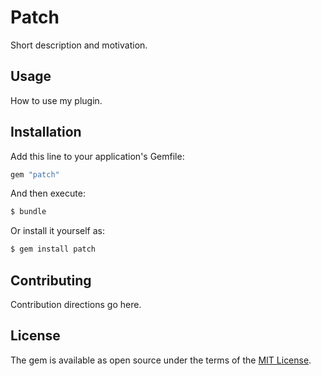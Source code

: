 # Patch
Short description and motivation.

## Usage
How to use my plugin.

## Installation
Add this line to your application's Gemfile:

```ruby
gem "patch"
```

And then execute:
```bash
$ bundle
```

Or install it yourself as:
```bash
$ gem install patch
```

## Contributing
Contribution directions go here.

## License
The gem is available as open source under the terms of the [MIT License](https://opensource.org/licenses/MIT).
